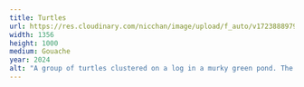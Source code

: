 ```yaml
---
title: Turtles
url: https://res.cloudinary.com/nicchan/image/upload/f_auto/v1723888979/20240128.jpg
width: 1356
height: 1000
medium: Gouache
year: 2024
alt: "A group of turtles clustered on a log in a murky green pond. The scene is mostly green and lit by blue reflections from the sky."
---
```

